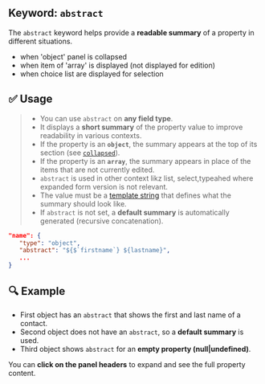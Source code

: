 
## Keyword: `abstract`

The `abstract` keyword helps provide a **readable summary** of a property in different situations.
- when 'object' panel is collapsed
- when item of 'array' is displayed (not displayed for edition)
- when choice list are displayed for selection

## ✅ Usage

>- You can use `abstract` on **any field type**.
>- It displays a **short summary** of the property value to improve readability in various contexts.
>- If the property is an **`object`**, the summary appears at the top of its section (see [`collapsed`](#collapsed)).
>- If the property is an **`array`**, the summary appears in place of the items that are not currently edited.
>- `abstract` is used in other context likz list, select,typeahed where expanded form version is not relevant.
>- The value must be a [template string](#template_string) that defines what the summary should look like.
>- If `abstract` is not set, a **default summary** is automatically generated (recursive concatenation).

```json
"name": {
   "type": "object",
   "abstract": "${$`firstname`} ${lastname}",
   ...
}
```

## 🔍 Example

- First object has an `abstract` that shows the first and last name of a contact.
- Second object does not have an `abstract`, so a **default summary** is used.
- Third object shows `abstract` for an **empty property (null|undefined)**.

You can **click on the panel headers** to expand and see the full property content.

